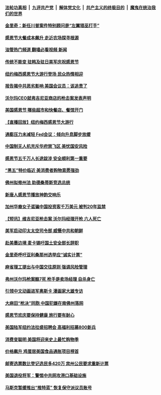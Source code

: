 ####  [法轮功真相](../../../../basic/blob/master/README.md?t=11260002) &nbsp;|&nbsp; [九评共产党](../../../../9ping.md/blob/master/README.md?t=11260002) &nbsp;|&nbsp; [解体党文化](../../../../jtdwh.md/blob/master/README.md?t=11260002)  &nbsp;|&nbsp; [共产主义的终极目的](../../../../gczydzjmd.md/blob/master/README.md?t=11260002) &nbsp;|&nbsp; [魔鬼在统治我们的世界](../../../../mgztzwmdsj.md/blob/master/README.md?t=11260002) 

#### [金里奇：新任川普案件特别顾问是“左翼猎巫打手”](../pages/prog203/a103582731.md?t=11260002) 

#### [感恩节大餐成本飙升 走近农场探寻根源](../pages/prog203/a103582775.md?t=11260002) 

#### [油管热门频道 翻墙必看视频 新闻](http://129.146.143.75:81/youtube.html?11260002)

#### [传统不能变 驻韩及驻日美军庆祝感恩节](../pages/prog203/a103582769.md?t=11260002) 

#### [纽约梅西感恩节大游行登场 民众热情相迎](../pages/prog203/a103582766.md?t=11260002) 

#### [报告揭中共恶劣影响 美国会议员：该追责了](../pages/prog203/a103582629.md?t=11260002) 

#### [沃尔玛CEO就弗吉尼亚商店的枪击案发表声明](../pages/prog203/a103582669.md?t=11260002) 

#### [美国感恩节 哪些超市和快餐店、餐馆开门](../pages/prog203/a103582522.md?t=11260002) 

#### [【直播回放】纽约梅西感恩节大游行](../pages/prog203/a103582512.md?t=11260002) 

#### [通膨压力未减轻 Fed会议：倾向升息脚步放缓](../pages/prog203/a103582291.md?t=11260002) 

#### [中国制无人机充斥华府禁飞区 美忧国安风险](../pages/prog203/a103582265.md?t=11260002) 

#### [感恩节五千万人长途跋涉 安全顺利第一重要](../pages/prog203/a103582213.md?t=11260002) 

#### [“黑五”特价临近 美消费者购物意愿强劲](../pages/prog203/a103582055.md?t=11260002) 

#### [佛州拟修州法 助德桑蒂斯竞选总统](../pages/prog203/a103582065.md?t=11260002) 

#### [新唐人感恩节播放神韵交响乐](../pages/prog203/a103577331.md?t=11260002) 

#### [加州华裔女子诓骗中国投资客千万美元 被判20年监禁](../pages/prog203/a103581946.md?t=11260002) 

#### [【短讯】维吉尼亚枪击案 沃尔玛经理开枪 六人死亡](../pages/prog203/a103581856.md?t=11260002) 

#### [美军启动印太太空司令部 威慑中共和朝鲜](../pages/prog203/a103581854.md?t=11260002) 

#### [赴美墨边境 麦卡锡吁国土安全部长辞职](../pages/prog203/a103581861.md?t=11260002) 

#### [金里奇呼吁亚利桑那州选举应“诚实计票”](../pages/prog203/a103581843.md?t=11260002) 

#### [麻省理工提出与中国交往原则 强调风险管理](../pages/prog203/a103581704.md?t=11260002) 

#### [弗州沃尔玛枪案酿7死 枪手是卖场经理 自杀身亡](../pages/prog203/a103581691.md?t=11260002) 

#### [引领中文动画进军奥斯卡 漫画家大雄专访](../pages/prog203/a103581541.md?t=11260002) 

#### [大麻田“枪决”同胞 中国犯嫌在南佛州落网](../pages/prog203/a103581449.md?t=11260002) 

#### [感恩节欢庆要保持健康 旅行要有耐心](../pages/prog203/a103581252.md?t=11260002) 

#### [美国陆军纽约法拉盛招聘会 高福利招募800新兵](../pages/prog203/a103581262.md?t=11260002) 

#### [消费变聪明 美国将迎来史上最忙购物季](../pages/prog203/a103581130.md?t=11260002) 

#### [价格飙升 鸡蛋居美国食品通胀项目榜首](../pages/prog203/a103580896.md?t=11260002) 

#### [邮寄选票数比登记选民多420万 宾州公民要求重新计票](../pages/prog203/a103580899.md?t=11260002) 

#### [美国退役将军：警惕中共网攻港口基础设施](../pages/prog203/a103580916.md?t=11260002) 

#### [马斯克暂缓推出“推特蓝” 恢复保守派议员账号](../pages/prog203/a103580891.md?t=11260002) 

<img src='http://gfw-breaker.win/goodnews/indexes/prog203.md' width='0px' height='0px'/>
